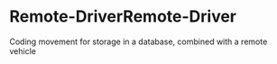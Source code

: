 # Remote-DriverRemote-Driver
Coding movement for storage in a database, combined with a remote vehicle